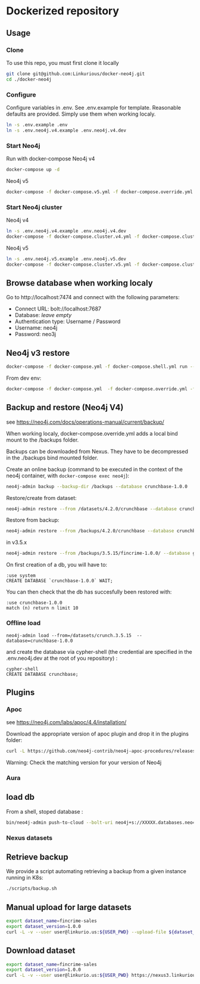 # Dockerized repository

## Usage

### Clone

To use this repo, you must first clone it locally

```sh
git clone git@github.com:Linkurious/docker-neo4j.git
cd ./docker-neo4j
```

### Configure

Configure variables in .env. See .env.example for template.
Reasonable defaults are provided. Simply use them when working localy.

```sh
ln -s .env.example .env
ln -s .env.neo4j.v4.example .env.neo4j.v4.dev
```

### Start Neo4j

Run with docker-compose
Neo4j v4

```sh
docker-compose up -d
```

Neo4j v5

```sh
docker-compose -f docker-compose.v5.yml -f docker-compose.override.yml up -d
```

### Start Neo4j cluster

Neo4j v4

```sh
ln -s .env.neo4j.v4.example .env.neo4j.v4.dev
docker-compose -f docker-compose.cluster.v4.yml -f docker-compose.cluster.override.yml up -d

```
Neo4j v5

```sh
ln -s .env.neo4j.v5.example .env.neo4j.v5.dev
docker-compose -f docker-compose.cluster.v5.yml -f docker-compose.cluster.override.yml up -d

```

## Browse database when working localy

Go to http://localhost:7474 and connect with the following parameters:

- Connect URL: bolt://localhost:7687
- Database: _leave empty_
- Authentication type: Username / Password
- Username: neo4j
- Password: neo3j

## Neo4j v3 restore

```sh
docker-compose -f docker-compose.yml -f docker-compose.shell.yml run --rm neo4j bash
```
From dev env:
```sh
docker-compose -f docker-compose.yml  -f docker-compose.override.yml -f docker-compose.shell.yml run --rm neo4j bash
```

## Backup and restore (Neo4j V4)

see https://neo4j.com/docs/operations-manual/current/backup/

When working localy, docker-compose.override.yml adds a local bind mount to the /backups folder.

Backups can be downloaded from Nexus. They have to be decompressed in the ./backups bind mounted folder.

Create an online backup (command to be executed in the context of the neo4j container, with `docker-compose exec neo4j`):

```sh
neo4j-admin backup --backup-dir /backups --database crunchbase-1.0.0
```

Restore/create from dataset:

```sh
neo4j-admin restore --from /datasets/4.2.0/crunchbase --database crunchbase-1.0.0  --verbose
```

Restore from backup:

```sh
neo4j-admin restore --from /backups/4.2.0/crunchbase --database crunchbase-1.0.0 --verbose
```
in v3.5.x

```sh
neo4j-admin restore --from /backups/3.5.15/fincrime-1.0.0/ --database graph.db
```

On first creation of a db, you will have to:

```
:use system
CREATE DATABASE `crunchbase-1.0.0` WAIT;
```

You can then check that the db has succesfully been restored with:

```
:use crunchbase-1.0.0
match (n) return n limit 10
```

### Offline load

```
neo4j-admin load --from=/datasets/crunch.3.5.15  --database=crunchbase-1.0.0
```

and create the database via cypher-shell (the credential are specified in the .env.neo4j.dev at the root of you repository) :

```
cypher-shell
CREATE DATABASE crunchbase;
```

## Plugins
### Apoc

see https://neo4j.com/labs/apoc/4.4/installation/

Download the appropriate version of apoc plugin and drop it in the plugins folder:

```sh
curl -L https://github.com/neo4j-contrib/neo4j-apoc-procedures/releases/download/4.4.0.11/apoc-4.4.0.11-all.jar -o plugins/apoc-4.4.0.11-all.jar
```

Warning: Check the matching version for your version of Neo4j

### Aura
## load db
From a shell, stoped database :

```sh
bin/neo4j-admin push-to-cloud --bolt-uri neo4j+s://XXXXX.databases.neo4j.io --database=fincrime-1.0.0 --overwrite
```

### Nexus datasets

## Retrieve backup

We provide a script automating retrieving a backup from a given instance running in K8s:

```sh
./scripts/backup.sh
```

## Manual upload for large datasets

```sh
export dataset_name=fincrime-sales
export dataset_version=1.0.0
curl -L -v --user user@linkurio.us:${USER_PWD} --upload-file ${dataset_name}-${dataset_version}.tgz https://nexus3.linkurious.net/repository/datasets/com/linkurious/neo4j/4.2.4/${dataset_name}/${dataset_name}-${dataset_version}.tgz
```

## Download dataset

```sh
export dataset_name=fincrime-sales
export dataset_version=1.0.0
curl -L -v --user user@linkurio.us:${USER_PWD} https://nexus3.linkurious.net/repository/datasets/com/linkurious/neo4j/4.2.4/${dataset_name}/${dataset_name}-${dataset_version}.tgz
```

